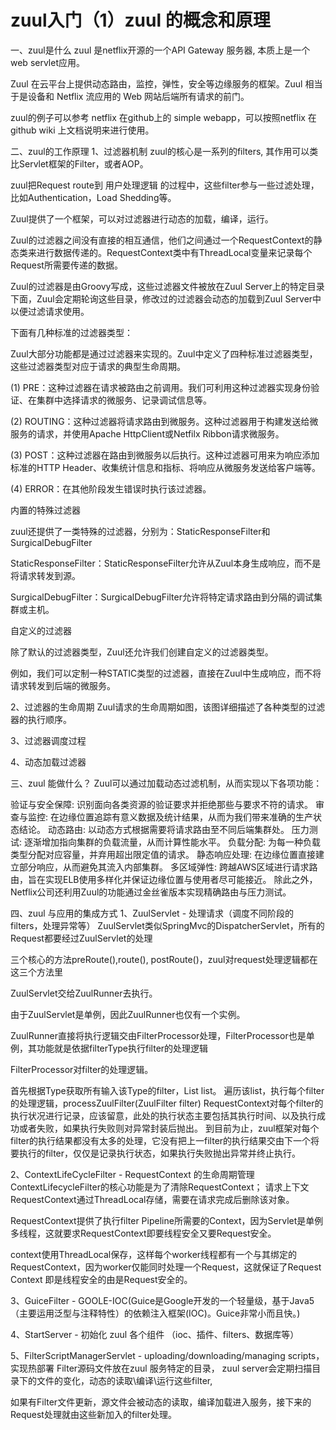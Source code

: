 # zuul入门（1）zuul 的概念和原理

一、zuul是什么
zuul 是netflix开源的一个API Gateway 服务器, 本质上是一个web servlet应用。

Zuul 在云平台上提供动态路由，监控，弹性，安全等边缘服务的框架。Zuul 相当于是设备和 Netflix 流应用的 Web 网站后端所有请求的前门。

zuul的例子可以参考 netflix 在github上的 simple webapp，可以按照netflix 在github wiki 上文档说明来进行使用。

二、zuul的工作原理
1、过滤器机制
zuul的核心是一系列的filters, 其作用可以类比Servlet框架的Filter，或者AOP。

zuul把Request route到 用户处理逻辑 的过程中，这些filter参与一些过滤处理，比如Authentication，Load Shedding等。  



 

Zuul提供了一个框架，可以对过滤器进行动态的加载，编译，运行。

Zuul的过滤器之间没有直接的相互通信，他们之间通过一个RequestContext的静态类来进行数据传递的。RequestContext类中有ThreadLocal变量来记录每个Request所需要传递的数据。

Zuul的过滤器是由Groovy写成，这些过滤器文件被放在Zuul Server上的特定目录下面，Zuul会定期轮询这些目录，修改过的过滤器会动态的加载到Zuul Server中以便过滤请求使用。

下面有几种标准的过滤器类型：

Zuul大部分功能都是通过过滤器来实现的。Zuul中定义了四种标准过滤器类型，这些过滤器类型对应于请求的典型生命周期。

(1) PRE：这种过滤器在请求被路由之前调用。我们可利用这种过滤器实现身份验证、在集群中选择请求的微服务、记录调试信息等。

(2) ROUTING：这种过滤器将请求路由到微服务。这种过滤器用于构建发送给微服务的请求，并使用Apache HttpClient或Netfilx Ribbon请求微服务。

(3) POST：这种过滤器在路由到微服务以后执行。这种过滤器可用来为响应添加标准的HTTP Header、收集统计信息和指标、将响应从微服务发送给客户端等。

(4) ERROR：在其他阶段发生错误时执行该过滤器。

内置的特殊过滤器

zuul还提供了一类特殊的过滤器，分别为：StaticResponseFilter和SurgicalDebugFilter

StaticResponseFilter：StaticResponseFilter允许从Zuul本身生成响应，而不是将请求转发到源。

SurgicalDebugFilter：SurgicalDebugFilter允许将特定请求路由到分隔的调试集群或主机。

自定义的过滤器

除了默认的过滤器类型，Zuul还允许我们创建自定义的过滤器类型。

例如，我们可以定制一种STATIC类型的过滤器，直接在Zuul中生成响应，而不将请求转发到后端的微服务。

 

2、过滤器的生命周期
Zuul请求的生命周期如图，该图详细描述了各种类型的过滤器的执行顺序。



 

3、过滤器调度过程


 4、动态加载过滤器


 

三、zuul 能做什么？
Zuul可以通过加载动态过滤机制，从而实现以下各项功能：

验证与安全保障: 识别面向各类资源的验证要求并拒绝那些与要求不符的请求。
审查与监控: 在边缘位置追踪有意义数据及统计结果，从而为我们带来准确的生产状态结论。
动态路由: 以动态方式根据需要将请求路由至不同后端集群处。
压力测试: 逐渐增加指向集群的负载流量，从而计算性能水平。
负载分配: 为每一种负载类型分配对应容量，并弃用超出限定值的请求。
静态响应处理: 在边缘位置直接建立部分响应，从而避免其流入内部集群。
多区域弹性: 跨越AWS区域进行请求路由，旨在实现ELB使用多样化并保证边缘位置与使用者尽可能接近。
除此之外，Netflix公司还利用Zuul的功能通过金丝雀版本实现精确路由与压力测试。

四、zuul 与应用的集成方式
1、ZuulServlet - 处理请求（调度不同阶段的filters，处理异常等） 
ZuulServlet类似SpringMvc的DispatcherServlet，所有的Request都要经过ZuulServlet的处理

三个核心的方法preRoute(),route(), postRoute()，zuul对request处理逻辑都在这三个方法里

ZuulServlet交给ZuulRunner去执行。

由于ZuulServlet是单例，因此ZuulRunner也仅有一个实例。

ZuulRunner直接将执行逻辑交由FilterProcessor处理，FilterProcessor也是单例，其功能就是依据filterType执行filter的处理逻辑

FilterProcessor对filter的处理逻辑。

首先根据Type获取所有输入该Type的filter，List<ZuulFilter> list。
遍历该list，执行每个filter的处理逻辑，processZuulFilter(ZuulFilter filter)
RequestContext对每个filter的执行状况进行记录，应该留意，此处的执行状态主要包括其执行时间、以及执行成功或者失败，如果执行失败则对异常封装后抛出。 
到目前为止，zuul框架对每个filter的执行结果都没有太多的处理，它没有把上一filter的执行结果交由下一个将要执行的filter，仅仅是记录执行状态，如果执行失败抛出异常并终止执行。


2、ContextLifeCycleFilter - RequestContext 的生命周期管理 
ContextLifecycleFilter的核心功能是为了清除RequestContext； 请求上下文RequestContext通过ThreadLocal存储，需要在请求完成后删除该对象。 

RequestContext提供了执行filter Pipeline所需要的Context，因为Servlet是单例多线程，这就要求RequestContext即要线程安全又要Request安全。

context使用ThreadLocal保存，这样每个worker线程都有一个与其绑定的RequestContext，因为worker仅能同时处理一个Request，这就保证了Request Context 即是线程安全的由是Request安全的。



3、GuiceFilter - GOOLE-IOC(Guice是Google开发的一个轻量级，基于Java5（主要运用泛型与注释特性）的依赖注入框架(IOC)。Guice非常小而且快。) 


4、StartServer - 初始化 zuul 各个组件 （ioc、插件、filters、数据库等）


5、FilterScriptManagerServlet -  uploading/downloading/managing scripts， 实现热部署
Filter源码文件放在zuul 服务特定的目录， zuul server会定期扫描目录下的文件的变化，动态的读取\编译\运行这些filter,

如果有Filter文件更新，源文件会被动态的读取，编译加载进入服务，接下来的Request处理就由这些新加入的filter处理。




